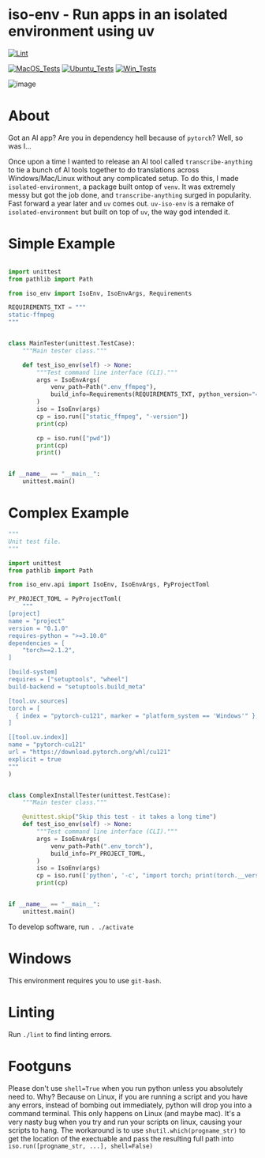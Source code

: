 # iso-env - Run apps in an isolated environment using uv

[![Lint](https://github.com/zackees/iso-env/actions/workflows/lint.yml/badge.svg)](https://github.com/zackees/iso-env/actions/workflows/lint.yml)

[![MacOS_Tests](https://github.com/zackees/iso-env/actions/workflows/test_macos.yml/badge.svg)](https://github.com/zackees/iso-env/actions/workflows/test_macos.yml)
[![Ubuntu_Tests](https://github.com/zackees/iso-env/actions/workflows/test_ubuntu.yml/badge.svg)](https://github.com/zackees/iso-env/actions/workflows/test_ubuntu.yml)
[![Win_Tests](https://github.com/zackees/iso-env/actions/workflows/test_win.yml/badge.svg)](https://github.com/zackees/iso-env/actions/workflows/test_win.yml)

![image](https://github.com/user-attachments/assets/b7adcbac-0400-4f72-a0cd-3a4f2bea3b4c)

# About

Got an AI app? Are you in dependency hell because of `pytorch`? Well, so was I...

Once upon a time I wanted to release an AI tool called `transcribe-anything` to tie a bunch of AI tools together to do translations across Windows/Mac/Linux without any complicated setup. To do this, I made `isolated-environment`, a package built ontop of `venv`. It was extremely messy but got the job done, and `transcribe-anything` surged in popularity. Fast forward a year later and `uv` comes out. `uv-iso-env` is a remake of `isolated-environment` but built on top of `uv`, the way god intended it.

# Simple Example


```python

import unittest
from pathlib import Path

from iso_env import IsoEnv, IsoEnvArgs, Requirements

REQUIREMENTS_TXT = """
static-ffmpeg
"""


class MainTester(unittest.TestCase):
    """Main tester class."""

    def test_iso_env(self) -> None:
        """Test command line interface (CLI)."""
        args = IsoEnvArgs(
            venv_path=Path(".env_ffmpeg"),
            build_info=Requirements(REQUIREMENTS_TXT, python_version="==3.10.*"),
        )
        iso = IsoEnv(args)
        cp = iso.run(["static_ffmpeg", "-version"])
        print(cp)

        cp = iso.run(["pwd"])
        print(cp)
        print()


if __name__ == "__main__":
    unittest.main()
```

# Complex Example

```python
"""
Unit test file.
"""

import unittest
from pathlib import Path

from iso_env.api import IsoEnv, IsoEnvArgs, PyProjectToml

PY_PROJECT_TOML = PyProjectToml(
    """
[project]
name = "project"
version = "0.1.0"
requires-python = ">=3.10.0"
dependencies = [
    "torch==2.1.2",
]

[build-system]
requires = ["setuptools", "wheel"]
build-backend = "setuptools.build_meta"

[tool.uv.sources]
torch = [
  { index = "pytorch-cu121", marker = "platform_system == 'Windows'" },
]

[[tool.uv.index]]
name = "pytorch-cu121"
url = "https://download.pytorch.org/whl/cu121"
explicit = true
"""
)


class ComplexInstallTester(unittest.TestCase):
    """Main tester class."""

    @unittest.skip("Skip this test - it takes a long time")
    def test_iso_env(self) -> None:
        """Test command line interface (CLI)."""
        args = IsoEnvArgs(
            venv_path=Path(".env_torch"),
            build_info=PY_PROJECT_TOML,
        )
        iso = IsoEnv(args)
        cp = iso.run(['python', '-c', "import torch; print(torch.__version__)"], check=True)
        print(cp)


if __name__ == "__main__":
    unittest.main()
```



To develop software, run `. ./activate`

# Windows

This environment requires you to use `git-bash`.

# Linting

Run `./lint` to find linting errors.

# Footguns

Please don't use `shell=True` when you run python unless you absolutely need to. Why? Because on Linux, if you are running a script and you have any errors, instead of bombing out immediately, python will drop you into a command terminal. This only happens on Linux (and maybe mac). It's a very nasty bug when you try and run your scripts on linux, causing your scripts to hang. The workaround is to use `shutil.which(progname_str)` to get the location of the exectuable and pass the resulting full path into `iso.run([progname_str, ...], shell=False)`


